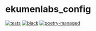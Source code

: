 # ekumenlabs_config

[![tests](https://github.com/Ekumen-OS/ekumenlabs_config/actions/workflows/tests.yaml/badge.svg)](https://github.com/Ekumen-OS/ekumenlabs_config/actions/workflows/tests.yaml)
[![black](https://img.shields.io/badge/code%20style-black-000000.svg)](https://github.com/psf/black)
[![poetry-managed](https://img.shields.io/badge/poetry-managed-blueviolet)](https://python-poetry.org)
